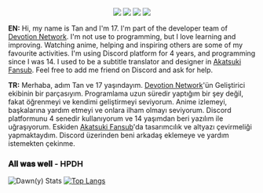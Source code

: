 <p align="center">
 <a href="https://discord.com/users/534739785172910100" target"blank_"><img src="https://img.shields.io/badge/Dawny%20-7289DA.svg?&style=for-the-badge&logo=discord&logoColor=white"></a>
  <a href="https://www.github.com/tanchill" target"blank_"><img src="https://img.shields.io/badge/Dawn%20-191717.svg?&style=for-the-badge&logo=github&logoColor=white"></a>
 <a href="https://discord.gg/54uUttRWTf" target"blank_"><img src="https://img.shields.io/discord/805573119732482148?color=%fe2e38&label=Devotion&logo=Discord&logoColor=white&style=for-the-badge"></a>
 <a href= "https://www.linkedin.com/in/tancil/" target"blank_"><img src = "https://img.shields.io/badge/Tan%20Çil%20-0a66c2.svg?&style=for-the-badge&logo=linkedin&logoColor=white"> </a>

**EN:** Hi, my name is Tan and I'm 17.  I'm part of the developer team of [Devotion Network](https://discord.gg/54uUttRWTf). I'm not use to programming, but I love learning and improving. Watching anime, helping and inspiring others are some of my favourite activities. I'm using Discord platform for 4 years, and programming since I was 14. I used to be a subtitle translator and designer in [Akatsuki Fansub](https://akatsukisubs.com). Feel free to add me friend on Discord and ask for help. 

**TR:** Merhaba, adım Tan ve 17 yaşındayım. [Devotion Network](https://discord.gg/54uUttRWTf)'ün Geliştirici ekibinin bir parçasıyım. Programlama uzun süredir yaptığım bir şey değil, fakat öğrenmeyi ve kendimi geliştirmeyi seviyorum. Anime izlemeyi, başkalarına yardım etmeyi ve onlara ilham olmayı seviyorum. Discord platformunu 4 senedir kullanıyorum ve 14 yaşımdan beri yazılım ile uğraşıyorum. Eskiden [Akatsuki Fansub](https://akatsukisubs.com)'da tasarımcılık ve altyazı çevirmeliği
yapmaktaydım. Discord üzerinden beni arkadaş eklemeye ve yardım istemekten çekinme.

<h3>𝐀𝐥𝐥 𝐰𝐚𝐬 𝐰𝐞𝐥𝐥 - HPDH</h3>


![Dawn(y) Stats](https://github-readme-stats.vercel.app/api?username=tanchill&show_icons=true&hide_title=true&title_color=ffffff&icon_color=ffffff&text_color=7289da&bg_color=20232a)
[![Top Langs](https://github-readme-stats.vercel.app/api/top-langs/?username=tanchill&layout=compact&text_color=7289da&title_color=ffffff&bg_color=23262b)](https://github.com/tanchill)


